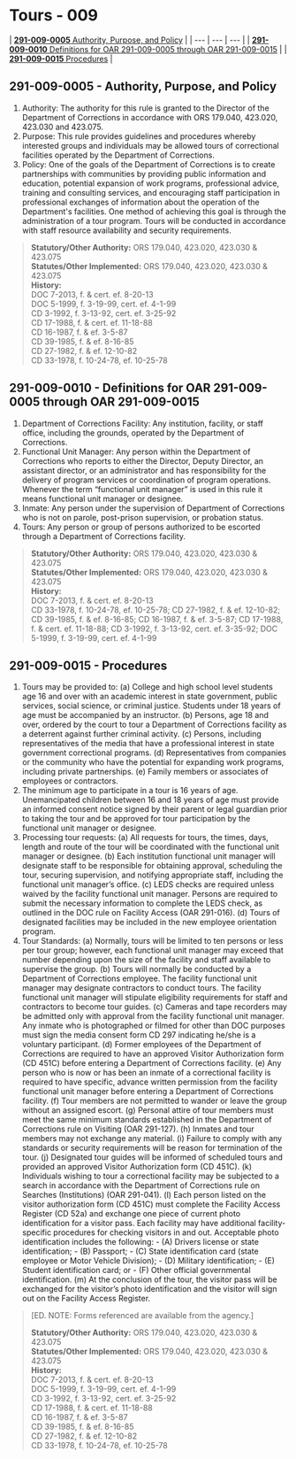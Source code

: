 # Tours - 009

| [**291-009-0005**  Authority, Purpose, and Policy](tours-009.md#291-009-0005-authority-purpose-and-policy) |
| --- | --- | --- |
| [**291-009-0010**  Definitions for OAR 291-009-0005 through OAR 291-009-0015](tours-009.md#291-009-0010-definitions-for-oar-291-009-0005-through-oar-291-009-0015) |
| [**291-009-0015**  Procedures](tours-009.md#291-009-0015-procedures) |

## **291-009-0005 - Authority, Purpose, and Policy**

1. Authority: The authority for this rule is granted to the Director of the Department of Corrections in accordance with ORS 179.040, 423.020, 423.030 and 423.075. 
2. Purpose: This rule provides guidelines and procedures whereby interested groups and individuals may be allowed tours of correctional facilities operated by the Department of Corrections. 
3. Policy: One of the goals of the Department of Corrections is to create partnerships with communities by providing public information and education, potential expansion of work programs, professional advice, training and consulting services, and encouraging staff participation in professional exchanges of information about the operation of the Department's facilities. One method of achieving this goal is through the administration of a tour program. Tours will be conducted in accordance with staff resource availability and security requirements.

> **Statutory/Other Authority:** ORS 179.040, 423.020, 423.030 & 423.075  
> **Statutes/Other Implemented:** ORS 179.040, 423.020, 423.030 & 423.075  
> **History:**  
> DOC 7-2013, f. & cert. ef. 8-20-13  
> DOC 5-1999, f. 3-19-99, cert. ef. 4-1-99  
> CD 3-1992, f. 3-13-92, cert. ef. 3-25-92  
> CD 17-1988, f. & cert. ef. 11-18-88  
> CD 16-1987, f. & ef. 3-5-87  
> CD 39-1985, f. & ef. 8-16-85  
> CD 27-1982, f. & ef. 12-10-82  
> CD 33-1978, f. 10-24-78, ef. 10-25-78

## **291-009-0010 - Definitions for OAR 291-009-0005 through OAR 291-009-0015**

1. Department of Corrections Facility: Any institution, facility, or staff office, including the grounds, operated by the Department of Corrections. 
2. Functional Unit Manager: Any person within the Department of Corrections who reports to either the Director, Deputy Director, an assistant director, or an administrator and has responsibility for the delivery of program services or coordination of program operations. Whenever the term “functional unit manager” is used in this rule it means functional unit manager or designee. 
3. Inmate: Any person under the supervision of Department of Corrections who is not on parole, post-prison supervision, or probation status. 
4. Tours: Any person or group of persons authorized to be escorted through a Department of Corrections facility.

> **Statutory/Other Authority:** ORS 179.040, 423.020, 423.030 & 423.075  
> **Statutes/Other Implemented:** ORS 179.040, 423.020, 423.030 & 423.075  
> **History:**  
> DOC 7-2013, f. & cert. ef. 8-20-13  
> CD 33-1978, f. 10-24-78, ef. 10-25-78; CD 27-1982, f. & ef. 12-10-82; CD 39-1985, f. & ef. 8-16-85; CD 16-1987, f. & ef. 3-5-87; CD 17-1988, f. & cert. ef. 11-18-88; CD 3-1992, f. 3-13-92, cert. ef. 3-35-92; DOC 5-1999, f. 3-19-99, cert. ef. 4-1-99

## **291-009-0015 - Procedures**

1. Tours may be provided to:  \(a\) College and high school level students age 16 and over with an academic interest in state government, public services, social science, or criminal justice. Students under 18 years of age must be accompanied by an instructor.  \(b\) Persons, age 18 and over, ordered by the court to tour a Department of Corrections facility as a deterrent against further criminal activity.  \(c\) Persons, including representatives of the media that have a professional interest in state government correctional programs.  \(d\) Representatives from companies or the community who have the potential for expanding work programs, including private partnerships.  \(e\) Family members or associates of employees or contractors. 
2. The minimum age to participate in a tour is 16 years of age. Unemancipated children between 16 and 18 years of age must provide an informed consent notice signed by their parent or legal guardian prior to taking the tour and be approved for tour participation by the functional unit manager or designee. 
3. Processing tour requests:  \(a\) All requests for tours, the times, days, length and route of the tour will be coordinated with the functional unit manager or designee.  \(b\) Each institution functional unit manager will designate staff to be responsible for obtaining approval, scheduling the tour, securing supervision, and notifying appropriate staff, including the functional unit manager’s office.  \(c\) LEDS checks are required unless waived by the facility functional unit manager. Persons are required to submit the necessary information to complete the LEDS check, as outlined in the DOC rule on Facility Access \(OAR 291-016\).  \(d\) Tours of designated facilities may be included in the new employee orientation program. 
4. Tour Standards:  \(a\) Normally, tours will be limited to ten persons or less per tour group; however, each functional unit manager may exceed that number depending upon the size of the facility and staff available to supervise the group.  \(b\) Tours will normally be conducted by a Department of Corrections employee. The facility functional unit manager may designate contractors to conduct tours. The facility functional unit manager will stipulate eligibility requirements for staff and contractors to become tour guides.  \(c\) Cameras and tape recorders may be admitted only with approval from the facility functional unit manager. Any inmate who is photographed or filmed for other than DOC purposes must sign the media consent form CD 297 indicating he/she is a voluntary participant.  \(d\) Former employees of the Department of Corrections are required to have an approved Visitor Authorization form \(CD 451C\) before entering a Department of Corrections facility.  \(e\) Any person who is now or has been an inmate of a correctional facility is required to have specific, advance written permission from the facility functional unit manager before entering a Department of Corrections facility.  \(f\) Tour members are not permitted to wander or leave the group without an assigned escort.  \(g\) Personal attire of tour members must meet the same minimum standards established in the Department of Corrections rule on Visiting \(OAR 291-127\).  \(h\) Inmates and tour members may not exchange any material.  \(i\) Failure to comply with any standards or security requirements will be reason for termination of the tour.  \(j\) Designated tour guides will be informed of scheduled tours and provided an approved Visitor Authorization form \(CD 451C\).  \(k\) Individuals wishing to tour a correctional facility may be subjected to a search in accordance with the Department of Corrections rule on Searches \(Institutions\) \(OAR 291-041\).  \(l\) Each person listed on the visitor authorization form \(CD 451C\) must complete the Facility Access Register \(CD 52a\) and exchange one piece of current photo identification for a visitor pass. Each facility may have additional facility-specific procedures for checking visitors in and out. Acceptable photo identification includes the following:  - \(A\) Drivers license or state identification; - \(B\) Passport; - \(C\) State identification card \(state employee or Motor Vehicle Division\); - \(D\) Military identification; - \(E\) Student identification card; or - \(F\) Other official governmental identification.  \(m\) At the conclusion of the tour, the visitor pass will be exchanged for the visitor’s photo identification and the visitor will sign out on the Facility Access Register.

> \[ED. NOTE: Forms referenced are available from the agency.\]
>
> **Statutory/Other Authority:** ORS 179.040, 423.020, 423.030 & 423.075  
> **Statutes/Other Implemented:** ORS 179.040, 423.020, 423.030 & 423.075  
> **History:**  
> DOC 7-2013, f. & cert. ef. 8-20-13  
> DOC 5-1999, f. 3-19-99, cert. ef. 4-1-99  
> CD 3-1992, f. 3-13-92, cert. ef. 3-25-92  
> CD 17-1988, f. & cert. ef. 11-18-88  
> CD 16-1987, f. & ef. 3-5-87  
> CD 39-1985, f. & ef. 8-16-85  
> CD 27-1982, f. & ef. 12-10-82  
> CD 33-1978, f. 10-24-78, ef. 10-25-78


